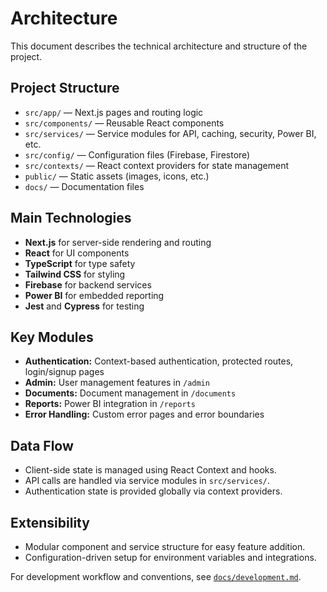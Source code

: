 # Architecture

This document describes the technical architecture and structure of the project.

## Project Structure

- `src/app/` — Next.js pages and routing logic
- `src/components/` — Reusable React components
- `src/services/` — Service modules for API, caching, security, Power BI, etc.
- `src/config/` — Configuration files (Firebase, Firestore)
- `src/contexts/` — React context providers for state management
- `public/` — Static assets (images, icons, etc.)
- `docs/` — Documentation files

## Main Technologies

- **Next.js** for server-side rendering and routing
- **React** for UI components
- **TypeScript** for type safety
- **Tailwind CSS** for styling
- **Firebase** for backend services
- **Power BI** for embedded reporting
- **Jest** and **Cypress** for testing

## Key Modules

- **Authentication:** Context-based authentication, protected routes, login/signup pages
- **Admin:** User management features in `/admin`
- **Documents:** Document management in `/documents`
- **Reports:** Power BI integration in `/reports`
- **Error Handling:** Custom error pages and error boundaries

## Data Flow

- Client-side state is managed using React Context and hooks.
- API calls are handled via service modules in `src/services/`.
- Authentication state is provided globally via context providers.

## Extensibility

- Modular component and service structure for easy feature addition.
- Configuration-driven setup for environment variables and integrations.

For development workflow and conventions, see [`docs/development.md`](docs/development.md).
